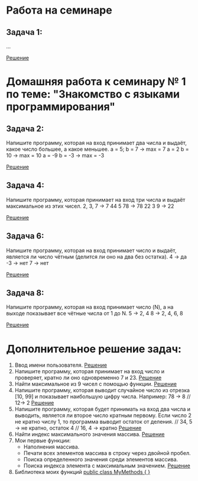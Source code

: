 # Работа на семинаре
## Задача 1:
...

[Решение](https://github.com/fant0m23/Homework_C-_Sem1/blob/main/draft/Program.cs)

# Домашняя работа к семинару № 1 по теме: "Знакомство с языками программирования"

## Задача 2:
Напишите программу, которая на вход принимает два числа и выдаёт, какое число большее, а какое меньшее.
a = 5; b = 7 -> max = 7
a = 2 b = 10 -> max = 10
a = -9 b = -3 -> max = -3

[Решение](https://github.com/fant0m23/Homework_C-_Sem1/blob/main/Example_2/Program.cs)

## Задача 4:
Напишите программу, которая принимает на вход три числа и выдаёт максимальное из этих чисел.
2, 3, 7 -> 7
44 5 78 -> 78
22 3 9 -> 22

[Решение](https://github.com/fant0m23/Homework_C-_Sem1/blob/main/Example_4/Program.cs)

## Задача 6:
Напишите программу, которая на вход принимает число и выдаёт, является ли число чётным (делится ли оно на два без остатка).
4 -> да
-3 -> нет
7 -> нет

[Решение](https://github.com/fant0m23/Homework_C-_Sem1/blob/main/Example_6/Program.cs)

## Задача 8:
Напишите программу, которая на вход принимает число (N), а на выходе показывает все чётные числа от 1 до N.
5 -> 2, 4
8 -> 2, 4, 6, 8

[Решение](https://github.com/fant0m23/Homework_C-_Sem1/blob/main/Example_8/Program.cs)

# Дополнительное решение задач:
1. Ввод имени пользователя.  [Решение](https://github.com/fant0m23/Homework_C-_Sem1/blob/main/Example_1/Program.cs)
2. Напишите программу, которая принимает на вход число и проверяет, кратно ли оно одновременно 7 и 23. [Решение](https://github.com/fant0m23/Homework_C-_Sem1/blob/main/Example_3/Program.cs)
3. Найти максимальное из 9 чисел с помощью функции. [Решение](https://github.com/fant0m23/Homework_C-_Sem1/blob/main/Example_5/Program.cs)
4. Напишите программу, которая выводит случайное число из отрезка [10, 99] и показывает наибольшую цифру числа.
Например: 78 -> 8
// 12-> 2 [Решение](https://github.com/fant0m23/Homework_C-_Sem1/blob/main/Example_7/Program.cs)
5. Напишите программу, которая будет принимать на вход два числа и выводить, является ли второе число кратным первому. Если число 2 не кратно числу 1, то программа выводит остаток от деления.
// 34, 5 -> не кратно, остаток 4 
// 16, 4 -> кратно [Решение](https://github.com/fant0m23/Homework_C-_Sem1/blob/main/Example_9/Program.cs)
6. Найти индекс максимального значения массива. [Решение](https://github.com/fant0m23/Homework_C-_Sem1/blob/main/Example_10/Program.cs)
7. Мои первые функции:
   * Наполнения массива.
   * Печати всех элементов массива в строку через двойной пробел.
   * Поиска определенного значения среди элементов массива.
   * Поиска индекса элемента с максимальным значением.
   [Решение](https://github.com/fant0m23/Homework_C-_Sem1/blob/main/Example_11/Program.cs)
8. Библиотека моих функций [public class MyMethods { }](https://github.com/fant0m23/Homework_C-_Sem1/blob/main/draft/Library.cs)